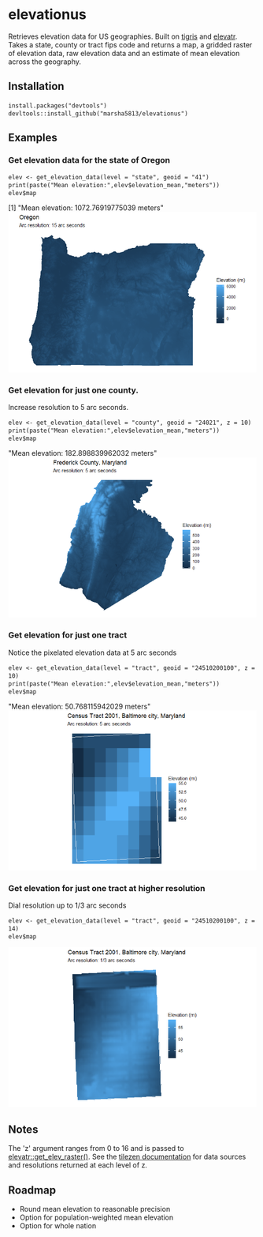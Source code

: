 # elevationus
Retrieves elevation data for US geographies. Built on [tigris](https://github.com/walkerke/tigris) and [elevatr](https://cran.r-project.org/web/packages/elevatr/index.html). Takes a state, county or tract fips code and returns a map, a gridded raster of elevation data, raw elevation data and an estimate of mean elevation across the geography. 

## Installation
```
install.packages("devtools")
devltools::install_github("marsha5813/elevationus")
```

## Examples
### Get elevation data for the state of Oregon
```
elev <- get_elevation_data(level = "state", geoid = "41")
print(paste("Mean elevation:",elev$elevation_mean,"meters"))
elev$map
```
[1] "Mean elevation: 1072.76919775039 meters"
![image](images/oregon.png)

### Get elevation for just one county. 
Increase resolution to 5 arc seconds.
```
elev <- get_elevation_data(level = "county", geoid = "24021", z = 10)
print(paste("Mean elevation:",elev$elevation_mean,"meters"))
elev$map
```
"Mean elevation: 182.898839962032 meters"
![image](images/fredco.png)

### Get elevation for just one tract
Notice the pixelated elevation data at 5 arc seconds
```
elev <- get_elevation_data(level = "tract", geoid = "24510200100", z = 10)
print(paste("Mean elevation:",elev$elevation_mean,"meters"))
elev$map
```
"Mean elevation: 50.768115942029 meters"
![image](images/tract_z10.png)

### Get elevation for just one tract at higher resolution
Dial resolution up to 1/3 arc seconds
```
elev <- get_elevation_data(level = "tract", geoid = "24510200100", z = 14)
elev$map
```
![image](images/tract_z14.png)

## Notes
The 'z' argument ranges from 0 to 16 and is passed to [elevatr::get_elev_raster()](https://rdrr.io/cran/elevatr/man/get_elev_raster.html). See the [tilezen documentation](https://github.com/tilezen/joerd/blob/master/docs/data-sources.md) for data sources and resolutions returned at each level of z.

## Roadmap
* Round mean elevation to reasonable precision
* Option for population-weighted mean elevation
* Option for whole nation
